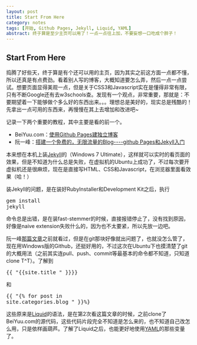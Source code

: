```yaml
---
layout: post
title: Start From Here
category: notes
tags: [开始, Github Pages, Jekyll, Liquid, YAML]
abstract: 终于算是至少主页可以用了！一点一点往上加，不要妄想一口吃成个胖子！
---
```


## Start From Here

捣腾了好些天，终于算是有个还可以用的主页，因为其实之前这方面一点都不懂，所以还真是有点费劲。看着别人写的博客，大概知道要怎么弄，然后一点一点尝试。想要页面显得美观一点，但是关于CSS3和Javascript实在是懂得非常有限，只有不断Google还有去w3schools查。发现有一个观点，非常重要，那就是：不要期望着一下能够做个多么好的东西出来。。。理想总是美好的，现实总是残酷的！先拿出一点可用的东西来，再慢慢在其上去增加和改进吧~

记录一下两个重要的教程，其中主要是看的前一个。
* BeiYuu.com：[使用Github Pages建独立博客][1]
* 阮一峰：[搭建一个免费的，无限流量的Blog----github Pages和Jekyll入门][2]

本来想在本机上装[Jekyll][3]的（Windows 7 Ultimate），这样就可以实时的看页面的效果，但是不知道为什么总是失败，在虚拟机的Ubuntu上成功了，不过每次要开虚拟机还是很麻烦，现在是直接写HTML、CSS和Javascript，在浏览器里面看效果（哈！）

装Jekyll的问题，是在装好RubyInstaller和Development Kit之后，执行<pre>gem install jekyll</pre>命令总是出错，是在装fast-stemmer的时候，直接报错停止了，没有找到原因，好像是naive extension失败什么的，因为也不太要紧，所以先放一边吧。

阮一峰[那篇文章][2]之前就看过，但是在git那块好像就出问题了，也就没怎么管了，现在用Windows版的Github，还挺好用的，不过这次在Ubuntu下也摸清楚了git的大概用法（之前其实连pull、push、commit等最基本的命令都不知道，只知道clone T^T）。了解到<pre>{{ "{{site.title " }}}}</pre>和<pre>{{ "{% for post in site.categories.blog " }}%}</pre>这些原来是[Liquid][4]的语法，是在第2次看这篇文章的时候，之前clone了BeiYuu.com的源代码，这些代码片段完全不知道是怎么来的，也不知道自己改怎么用，只是依样画葫芦。了解了Liquid之后，也能更好地使用[YAML][5]的那些变量了。

[1]: http://beiyuu.com/github-pages/ "使用Github Pages建独立博客"
[2]: http://www.ruanyifeng.com/blog/2012/08/blogging_with_jekyll.html "搭建一个免费的，无限流量的Blog----github Pages和Jekyll入门"
[3]: https://github.com/mojombo/jekyll/wiki "Jekyll Wiki"
[4]: https://github.com/shopify/liquid/wiki "Liquid Wiki"
[5]: https://github.com/mojombo/jekyll/wiki/YAML-Front-Matter "Jekyll Wiki - YAML Front Matter"
